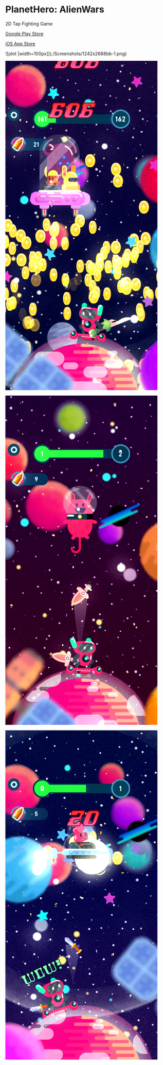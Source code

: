 # PlanetHero: AlienWars
2D Tap Fighting Game


[Google Play Store](https://play.google.com/store/apps/details?id=com.klausology.planetheroAlienwars)

[iOS App Store](https://apps.apple.com/us/app/planet-hero-alien-wars/id1494273692)





![plot  |width=100px]](./Screenshots/1242x2688bb-1.png) 

![plot](./Screenshots/1242x2688bb-2.png)

![plot](./Screenshots/1242x2688bb-3.png)

![plot](./Screenshots/1242x2688bb.png)
